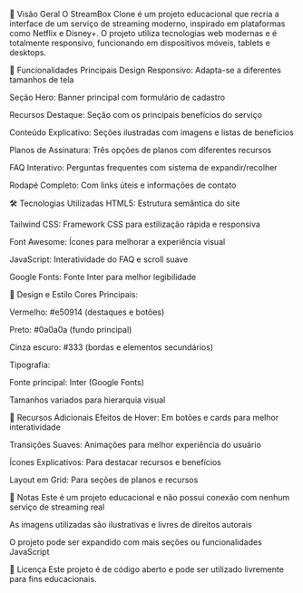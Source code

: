 📌 Visão Geral
O StreamBox Clone é um projeto educacional que recria a interface de um serviço de streaming moderno, inspirado em plataformas como Netflix e Disney+. O projeto utiliza tecnologias web modernas e é totalmente responsivo, funcionando em dispositivos móveis, tablets e desktops.

🚀 Funcionalidades Principais
Design Responsivo: Adapta-se a diferentes tamanhos de tela

Seção Hero: Banner principal com formulário de cadastro

Recursos Destaque: Seção com os principais benefícios do serviço

Conteúdo Explicativo: Seções ilustradas com imagens e listas de benefícios

Planos de Assinatura: Três opções de planos com diferentes recursos

FAQ Interativo: Perguntas frequentes com sistema de expandir/recolher

Rodapé Completo: Com links úteis e informações de contato

🛠 Tecnologias Utilizadas
HTML5: Estrutura semântica do site

Tailwind CSS: Framework CSS para estilização rápida e responsiva

Font Awesome: Ícones para melhorar a experiência visual

JavaScript: Interatividade do FAQ e scroll suave

Google Fonts: Fonte Inter para melhor legibilidade

🎨 Design e Estilo
Cores Principais:

Vermelho: #e50914 (destaques e botões)

Preto: #0a0a0a (fundo principal)

Cinza escuro: #333 (bordas e elementos secundários)

Tipografia:

Fonte principal: Inter (Google Fonts)

Tamanhos variados para hierarquia visual

🌟 Recursos Adicionais
Efeitos de Hover: Em botões e cards para melhor interatividade

Transições Suaves: Animações para melhor experiência do usuário

Ícones Explicativos: Para destacar recursos e benefícios

Layout em Grid: Para seções de planos e recursos

📝 Notas
Este é um projeto educacional e não possui conexão com nenhum serviço de streaming real

As imagens utilizadas são ilustrativas e livres de direitos autorais

O projeto pode ser expandido com mais seções ou funcionalidades JavaScript

📜 Licença
Este projeto é de código aberto e pode ser utilizado livremente para fins educacionais.
